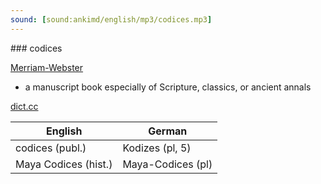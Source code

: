 ```yaml
---
sound: [sound:ankimd/english/mp3/codices.mp3]
---
```


\### codices

[Merriam-Webster](https://www.merriam-webster.com/dictionary/codices)

- a manuscript book especially of Scripture, classics, or ancient annals

[dict.cc](https://www.dict.cc/codices)

| English        | German       |
| -------------- | ------------ |
| codices (publ.) | Kodizes (pl, 5) |
| Maya Codices (hist.) | Maya-Codices (pl) |
